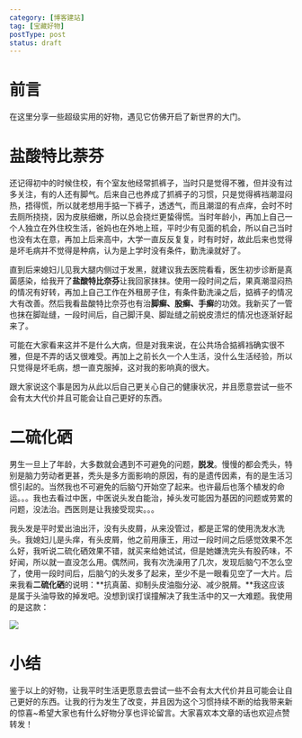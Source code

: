```yaml
---
category: [博客建站]
tag: [宝藏好物]
postType: post
status: draft
---
```


# 前言

在这里分享一些超级实用的好物，遇见它仿佛开启了新世界的大门。

# 盐酸特比萘芬

还记得初中的时候住校，有个室友他经常抓裤子，当时只是觉得不雅，但并没有过多关注，有的人还有脚气。后来自己也养成了抓裤子的习惯，只是觉得裤裆潮湿闷热，捂得慌，所以就老想用手掂一下裤子，透透气，而且潮湿的有点痒，会时不时去厕所挠挠，因为皮肤细嫩，所以总会挠烂更蛰得慌。当时年龄小，再加上自己一个人独立在外住校生活，爸妈也在外地上班，平时少有见面的机会，所以自己当时也没有太在意，再加上后来高中，大学一直反反复复，时有时好，故此后来也觉得是坏毛病并不觉得是种病，认为是上学时没有条件，勤洗澡就好了。

直到后来媳妇儿见我大腿内侧过于发黑，就建议我去医院看看，医生初步诊断是真菌感染，给我开了**盐酸特比奈芬**让我回家抹抹。使用一段时间之后，果真潮湿闷热的情况有好转，再加上自己工作在外租房子住，有条件勤洗澡之后，掂裤子的情况大有改善。然后我看盐酸特比奈芬也有治**脚癣、股癣、手癣**的功效。我新买了一管也抹在脚趾缝，一段时间后，自己脚汗臭、脚趾缝之前蜕皮溃烂的情况也逐渐好起来了。

可能在大家看来这并不是什么大病，但是对我来说，在公共场合掂裤裆确实很不雅，但是不弄的话又很难受。再加上之前长久一个人生活，没什么生活经验，所以只觉得是坏毛病，想一直克服掉，这对我的影响真的很大。

跟大家说这个事是因为从此以后自己更关心自己的健康状况，并且愿意尝试一些不会有太大代价并且可能会让自己更好的东西。

# 二硫化硒

男生一旦上了年龄，大多数就会遇到不可避免的问题，**脱发**。慢慢的都会秃头，特别是脑力劳动者更甚，秃头是多方面影响的原因，有的是遗传因素，有的是生活习惯引起的。当然我也不可避免的后脑勺开始空了起来。也许最后也落个植发的命运。。。我也去看过中医，中医说头发白能治，掉头发可能因为基因的问题或劳累的问题，没法治。西医则是让我接受现实。。。

我头发是平时爱出油出汗，没有头皮屑，从来没管过，都是正常的使用洗发水洗头。我媳妇儿是头痒，有头皮屑，他之前用康王，用过一段时间之后感觉效果不怎么好，我听说二硫化硒效果不错，就买来给她试试，但是她嫌洗完头有股药味，不好闻，所以就一直没怎么用。偶然间，我有次洗澡用了几次，发现后脑勺不怎么空了，使用一段时间后，后脑勺的头发多了起来，至少不是一眼看见空了一大片。后来我看**二硫化硒**的说明：**抗真菌、抑制头皮油脂分泌、减少脱屑。**我这应该是属于头油导致的掉发吧。没想到误打误撞解决了我生活中的又一大难题。我使用的是这款：

![ ](https://image.hyly.net/i/2025/09/03/755fcb3e8abf1cb82ed705dcb223292f-0.webp)

# 小结

鉴于以上的好物，让我平时生活更愿意去尝试一些不会有太大代价并且可能会让自己更好的东西。让我的行为发生了改变，并且因为这个习惯持续不断的给我带来新的惊喜~希望大家也有什么好物分享也评论留言。大家喜欢本文章的话也欢迎点赞转发！

